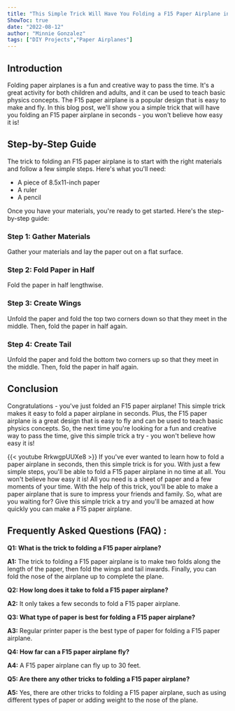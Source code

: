 ```yaml
---
title: "This Simple Trick Will Have You Folding a F15 Paper Airplane in Seconds - You Won't Believe How Easy It Is!"
ShowToc: true 
date: "2022-08-12"
author: "Minnie Gonzalez" 
tags: ["DIY Projects","Paper Airplanes"]
---
```

## Introduction
Folding paper airplanes is a fun and creative way to pass the time. It's a great activity for both children and adults, and it can be used to teach basic physics concepts. The F15 paper airplane is a popular design that is easy to make and fly. In this blog post, we'll show you a simple trick that will have you folding an F15 paper airplane in seconds - you won't believe how easy it is!

## Step-by-Step Guide
The trick to folding an F15 paper airplane is to start with the right materials and follow a few simple steps. Here's what you'll need:

* A piece of 8.5x11-inch paper
* A ruler
* A pencil

Once you have your materials, you're ready to get started. Here's the step-by-step guide:

### Step 1: Gather Materials
Gather your materials and lay the paper out on a flat surface.

### Step 2: Fold Paper in Half
Fold the paper in half lengthwise.

### Step 3: Create Wings
Unfold the paper and fold the top two corners down so that they meet in the middle. Then, fold the paper in half again.

### Step 4: Create Tail
Unfold the paper and fold the bottom two corners up so that they meet in the middle. Then, fold the paper in half again.

## Conclusion
Congratulations - you've just folded an F15 paper airplane! This simple trick makes it easy to fold a paper airplane in seconds. Plus, the F15 paper airplane is a great design that is easy to fly and can be used to teach basic physics concepts. So, the next time you're looking for a fun and creative way to pass the time, give this simple trick a try - you won't believe how easy it is!

{{< youtube RrkwgpUUXe8 >}} 
If you've ever wanted to learn how to fold a paper airplane in seconds, then this simple trick is for you. With just a few simple steps, you'll be able to fold a F15 paper airplane in no time at all. You won't believe how easy it is! All you need is a sheet of paper and a few moments of your time. With the help of this trick, you'll be able to make a paper airplane that is sure to impress your friends and family. So, what are you waiting for? Give this simple trick a try and you'll be amazed at how quickly you can make a F15 paper airplane.

## Frequently Asked Questions (FAQ) :
**Q1: What is the trick to folding a F15 paper airplane?**

**A1:** The trick to folding a F15 paper airplane is to make two folds along the length of the paper, then fold the wings and tail inwards. Finally, you can fold the nose of the airplane up to complete the plane.

**Q2: How long does it take to fold a F15 paper airplane?**

**A2:** It only takes a few seconds to fold a F15 paper airplane.

**Q3: What type of paper is best for folding a F15 paper airplane?**

**A3:** Regular printer paper is the best type of paper for folding a F15 paper airplane.

**Q4: How far can a F15 paper airplane fly?**

**A4:** A F15 paper airplane can fly up to 30 feet.

**Q5: Are there any other tricks to folding a F15 paper airplane?**

**A5:** Yes, there are other tricks to folding a F15 paper airplane, such as using different types of paper or adding weight to the nose of the plane.





